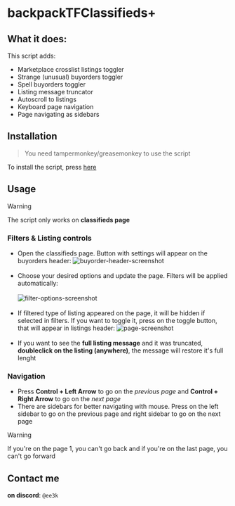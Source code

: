 # backpackTFClassifieds+
## What it does:
This script adds: 
  - Marketplace crosslist listings toggler
  - Strange (unusual) buyorders toggler
  - Spell buyorders toggler
  - Listing message truncator
  - Autoscroll to listings
  - Keyboard page navigation
  - Page navigating as sidebars


## Installation 
>You need tampermonkey/greasemonkey to use the script

To install the script, press [here](https://github.com/yaboieeek/backpack-tf-crosslist-remover/raw/refs/heads/main/backpackTFClassifiedsPlus.user.js)

## Usage 
>[!WARNING]
>The script only works on __classifieds page__
### Filters & Listing controls
- Open the classifieds page. Button with settings will appear on the buyorders header: 
![buyorder-header-screenshot](https://github.com/user-attachments/assets/b96ce687-8075-40d5-b03f-8da686aceee8)
<br></br>
- Choose your desired options and update the page. Filters will be applied automatically:
<br></br>
![filter-options-screenshot](https://github.com/user-attachments/assets/0ece87f7-22d3-4346-8743-127c902e2da8)
<br></br>
- If filtered type of listing appeared on the page, it will be hidden if selected in filters. If you want to toggle it, press on the toggle button, that will appear in listings header: 
![page-screenshot](https://github.com/user-attachments/assets/cc3ee0a2-6471-49dc-9fd0-1026ef89f893)
<br></br>
- If you want to see the __full listing message__ and it was truncated, __doubleclick on the listing (anywhere)__, the message will restore it's full lenght
  
### Navigation
- Press __Control + Left Arrow__ to go on the *previous page* and __Control + Right Arrow__ to go on the *next page*
- There are sidebars for better navigating with mouse. Press on the left sidebar to go on the previous page and right sidebar to go on the next page
  
>[!WARNING]
>If you're on the page 1, you can't go back and if you're on the last page, you can't go forward

## Contact me
__on discord__: `@ee3k`



